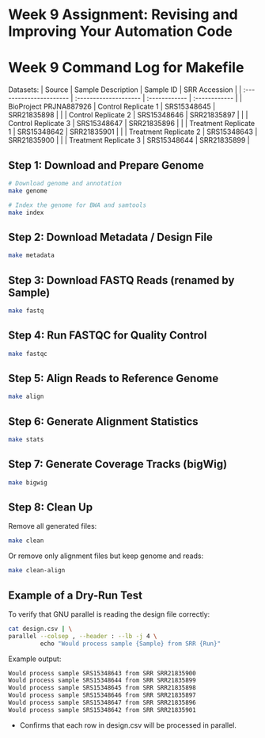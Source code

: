 # Week 9 Assignment: Revising and Improving Your Automation Code

# Week 9 Command Log for Makefile

Datasets:
| Source                  | Sample Description    | Sample ID     | SRR Accession |
| :---------------------- | :-------------------- | :------------ | :------------ |
| BioProject PRJNA887926  | Control Replicate 1   |  SRS15348645  | SRR21835898   |
|                         | Control Replicate 2   |  SRS15348646  | SRR21835897   |
|                         | Control Replicate 3   |  SRS15348647  | SRR21835896   |
|                         | Treatment Replicate 1 |  SRS15348642  | SRR21835901   |
|                         | Treatment Replicate 2 |  SRS15348643  | SRR21835900   |
|                         | Treatment Replicate 3 |  SRS15348644  | SRR21835899   |

## Step 1: Download and Prepare Genome
```bash
# Download genome and annotation
make genome

# Index the genome for BWA and samtools
make index
```

## Step 2: Download Metadata / Design File
```bash
make metadata
```

## Step 3: Download FASTQ Reads (renamed by Sample)
```bash
make fastq
```

## Step 4: Run FASTQC for Quality Control
```bash
make fastqc
```

## Step 5: Align Reads to Reference Genome
```bash
make align
```

## Step 6: Generate Alignment Statistics
```bash
make stats
```

## Step 7: Generate Coverage Tracks (bigWig)
```bash
make bigwig
```

## Step 8: Clean Up
Remove all generated files:
```bash
make clean
```
Or remove only alignment files but keep genome and reads:
```bash
make clean-align
```
## Example of a Dry-Run Test
To verify that GNU parallel is reading the design file correctly:
```bash
cat design.csv | \
parallel --colsep , --header : --lb -j 4 \
         echo "Would process sample {Sample} from SRR {Run}"
```
Example output:
```bash
Would process sample SRS15348643 from SRR SRR21835900
Would process sample SRS15348644 from SRR SRR21835899
Would process sample SRS15348645 from SRR SRR21835898
Would process sample SRS15348646 from SRR SRR21835897
Would process sample SRS15348647 from SRR SRR21835896
Would process sample SRS15348642 from SRR SRR21835901
```
* Confirms that each row in design.csv will be processed in parallel.
  

